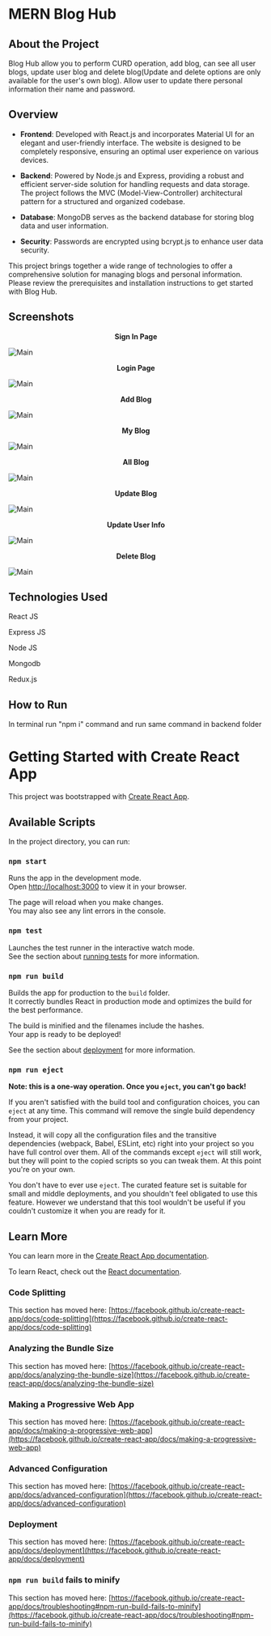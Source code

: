# MERN Blog Hub

## About the Project
Blog Hub allow you to perform CURD operation, add blog, can see all user blogs, update user blog and delete blog(Update and delete options are only available for the user's own blog). Allow user to update there personal information their name and password.

## Overview

- **Frontend**: Developed with React.js and incorporates Material UI for an elegant and user-friendly interface. The website is designed to be completely responsive, ensuring an optimal user experience on various devices.

- **Backend**: Powered by Node.js and Express, providing a robust and efficient server-side solution for handling requests and data storage. The project follows the MVC (Model-View-Controller) architectural pattern for a structured and organized codebase.

- **Database**: MongoDB serves as the backend database for storing blog data and user information.

- **Security**: Passwords are encrypted using bcrypt.js to enhance user data security.

This project brings together a wide range of technologies to offer a comprehensive solution for managing blogs and personal information. Please review the prerequisites and installation instructions to get started with Blog Hub.


## Screenshots
<p align="center">
    <b>Sign In Page</b>
</p>

<img src="./client/screenshot/signin.png" alt="Main">


<p align="center">
    <b>Login Page</b>
</p>

<img src="./client/screenshot/login.png" alt="Main">

<p align="center">
    <b>Add Blog</b>
</p>

<img src="./client/screenshot/add.png" alt="Main">

<p align="center">
    <b>My Blog</b>
</p>

<img src="./client/screenshot/my.png" alt="Main">


<p align="center">
    <b>All Blog</b>
</p>

<img src="./client/screenshot/all.png" alt="Main">


<p align="center">
    <b>Update Blog</b>
</p>

<img src="./client/screenshot/update.png" alt="Main">

<p align="center">
    <b>Update User Info</b>
</p>

<img src="./client/screenshot/updatePassword.png" alt="Main">

<p align="center">
    <b>Delete Blog</b>
</p>

<img src="./client/screenshot/delete.png" alt="Main">

## Technologies Used
React JS

Express JS

Node JS

Mongodb

Redux.js


## How to Run

In terminal run "npm i" command and run same command in backend folder








# Getting Started with Create React App

This project was bootstrapped with [Create React App](https://github.com/facebook/create-react-app).

## Available Scripts

In the project directory, you can run:

### `npm start`

Runs the app in the development mode.\
Open [http://localhost:3000](http://localhost:3000) to view it in your browser.

The page will reload when you make changes.\
You may also see any lint errors in the console.

### `npm test`

Launches the test runner in the interactive watch mode.\
See the section about [running tests](https://facebook.github.io/create-react-app/docs/running-tests) for more information.

### `npm run build`

Builds the app for production to the `build` folder.\
It correctly bundles React in production mode and optimizes the build for the best performance.

The build is minified and the filenames include the hashes.\
Your app is ready to be deployed!

See the section about [deployment](https://facebook.github.io/create-react-app/docs/deployment) for more information.

### `npm run eject`

**Note: this is a one-way operation. Once you `eject`, you can't go back!**

If you aren't satisfied with the build tool and configuration choices, you can `eject` at any time. This command will remove the single build dependency from your project.

Instead, it will copy all the configuration files and the transitive dependencies (webpack, Babel, ESLint, etc) right into your project so you have full control over them. All of the commands except `eject` will still work, but they will point to the copied scripts so you can tweak them. At this point you're on your own.

You don't have to ever use `eject`. The curated feature set is suitable for small and middle deployments, and you shouldn't feel obligated to use this feature. However we understand that this tool wouldn't be useful if you couldn't customize it when you are ready for it.

## Learn More

You can learn more in the [Create React App documentation](https://facebook.github.io/create-react-app/docs/getting-started).

To learn React, check out the [React documentation](https://reactjs.org/).

### Code Splitting

This section has moved here: [https://facebook.github.io/create-react-app/docs/code-splitting](https://facebook.github.io/create-react-app/docs/code-splitting)

### Analyzing the Bundle Size

This section has moved here: [https://facebook.github.io/create-react-app/docs/analyzing-the-bundle-size](https://facebook.github.io/create-react-app/docs/analyzing-the-bundle-size)

### Making a Progressive Web App

This section has moved here: [https://facebook.github.io/create-react-app/docs/making-a-progressive-web-app](https://facebook.github.io/create-react-app/docs/making-a-progressive-web-app)

### Advanced Configuration

This section has moved here: [https://facebook.github.io/create-react-app/docs/advanced-configuration](https://facebook.github.io/create-react-app/docs/advanced-configuration)

### Deployment

This section has moved here: [https://facebook.github.io/create-react-app/docs/deployment](https://facebook.github.io/create-react-app/docs/deployment)

### `npm run build` fails to minify

This section has moved here: [https://facebook.github.io/create-react-app/docs/troubleshooting#npm-run-build-fails-to-minify](https://facebook.github.io/create-react-app/docs/troubleshooting#npm-run-build-fails-to-minify)
